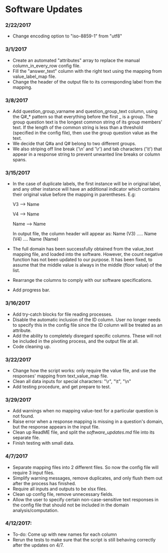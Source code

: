 # Software Updates
### 2/22/2017
- Change encoding option to "iso-8859-1" from "utf8"

### 3/1/2017
- Create an automated "attributes" array to replace the manual column_in_every_row config file.
- Fill the "answer_text" column with the right text using the mapping from value_label_map file.
- Change the header of the output file to its corresponding label from the mapping.

### 3/8/2017
- Add question_group_varname and question_group_text column, using the Q#_* pattern so that everything 
before the first _ is a group. The group question text is the longest common string of its group members' text. If the length of the common string is less than a threshold (specified in the config file), then use the group question value as the text.
- We decide that Q#a and Q# belong to two different groups.
- We also striping off line break ('\n' and '\r') and tab characters ('\t') that appear in a response string to prevent unwanted line breaks or column spans.

### 3/15/2017
- In the case of duplicate labels, the first instance will be in original label, and any other instance will have an additional indicator which contains their original value before the mapping in parentheses. 
E.g:

	V3 --> Name

	V4 --> Name

	Name --> Name

	In output file, the column header will appear as: Name (V3) ..... Name (V4) .... Name (Name)
- The full domain has been successfully obtained from the value_text mapping file, and loaded into the software. However, the count negative function has not been updated to our purpose. It has been fixed, to assume that the middle value is always in the middle (floor value) of the list.
- Rearrange the columns to comply with our software specifications.
- Add progress bar.

### 3/16/2017
- Add try-catch blocks for file reading processes.
- Disable the automatic inclusion of the ID column. User no longer needs to specify this in the config file since the ID column will be treated as an attribute.
- Add the ability to completely disregard specific columns. These will not be included in the pivoting process, and the output file at all.
- Code cleaning up.

### 3/22/2017
- Change how the script works: only require the value file, and use the responses' mapping from text_value_map file.
- Clean all data inputs for special characters: "\r", "\t", "\n"
- Add testing procedure, and get prepare to test.

### 3/29/2017
- Add warnings when no mapping value-text for a particular question is not found.
- Raise error when a response mapping is missing in a question's domain, but the response appears in the input file.
- Clean up ReadME file, and split the *software_updates.md* file into its separate file.
- Finish testing with small data.

### 4/7/2017
- Separate mapping files into 2 different files. So now the config file will require 3 input files.
- Simplify warning messages, remove duplicates, and only flush them out after the process has finished.
- Require all inputs and outputs to be xlsx files.
- Clean up config file, remove unnecessary fields.
- Allow the user to specify certain non-case-sensitive text responses in the config file that should not be included in the domain analysis/computation.

### 4/12/2017:
- To-do: Come up with new names for each column
- Rerun the tests to make sure that the script is still behaving correctly after the updates on 4/7.